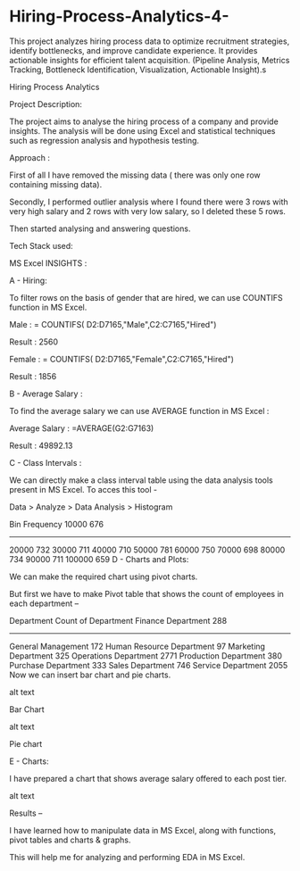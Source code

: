 # Hiring-Process-Analytics-4-
This project analyzes hiring process data to optimize recruitment strategies, identify bottlenecks, and improve candidate experience. It provides actionable insights for efficient talent acquisition. (Pipeline Analysis, Metrics Tracking, Bottleneck Identification, Visualization, Actionable Insight).s

Hiring Process Analytics

Project Description:

The project aims to analyse the hiring process of a company and provide insights. The analysis will be done using Excel and statistical techniques such as regression analysis and hypothesis testing.

Approach :

First of all I have removed the missing data ( there was only one row containing missing data).

Secondly, I performed outlier analysis where I found there were 3 rows with very high salary and 2 rows with very low salary, so I deleted these 5 rows.

Then started analysing and answering questions.

Tech Stack used:

MS Excel
INSIGHTS :

A - Hiring:

To filter rows on the basis of gender that are hired, we can use COUNTIFS function in MS Excel.

Male : = COUNTIFS( D2:D7165,"Male",C2:C7165,"Hired")

Result : 2560

Female : = COUNTIFS( D2:D7165,"Female",C2:C7165,"Hired")

Result : 1856

B - Average Salary :

To find the average salary we can use AVERAGE function in MS Excel :

Average Salary : =AVERAGE(G2:G7163)

Result : 49892.13

C - Class Intervals :

We can directly make a class interval table using the data analysis tools present in MS Excel. To acces this tool -

Data > Analyze > Data Analysis > Histogram

Bin	Frequency
10000	676
---	---
20000	732
30000	711
40000	710
50000	781
60000	750
70000	698
80000	734
90000	711
100000	659
D - Charts and Plots:

We can make the required chart using pivot charts.

But first we have to make Pivot table that shows the count of employees in each department –

Department	Count of Department
Finance Department	288
---	---
General Management	172
Human Resource Department	97
Marketing Department	325
Operations Department	2771
Production Department	380
Purchase Department	333
Sales Department	746
Service Department	2055
Now we can insert bar chart and pie charts.

alt text

Bar Chart

alt text

Pie chart

E - Charts:

I have prepared a chart that shows average salary offered to each post tier.

alt text

Results –

I have learned how to manipulate data in MS Excel, along with functions, pivot tables and charts & graphs.

This will help me for analyzing and performing EDA in MS Excel.
